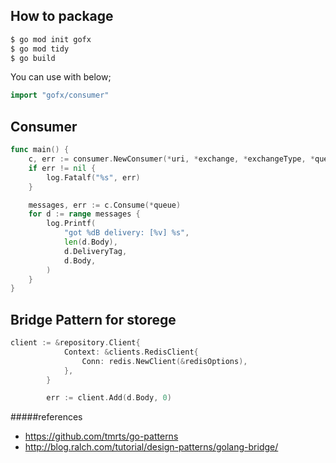 
How to package
---------------
```sh
$ go mod init gofx
$ go mod tidy
$ go build
```

You can use with below;
```go
import "gofx/consumer"
```

Consumer
---------------
```go
func main() {
	c, err := consumer.NewConsumer(*uri, *exchange, *exchangeType, *queue, *bindingKey, *consumerTag)
	if err != nil {
		log.Fatalf("%s", err)
	}

	messages, err := c.Consume(*queue)
	for d := range messages {
		log.Printf(
			"got %dB delivery: [%v] %s",
			len(d.Body),
			d.DeliveryTag,
			d.Body,
		)
	}
}
```


Bridge Pattern for storege
------------------------------

```go
client := &repository.Client{
			Context: &clients.RedisClient{
				Conn: redis.NewClient(&redisOptions),
			},
		}

		err := client.Add(d.Body, 0)
```

#####references
* https://github.com/tmrts/go-patterns
* http://blog.ralch.com/tutorial/design-patterns/golang-bridge/